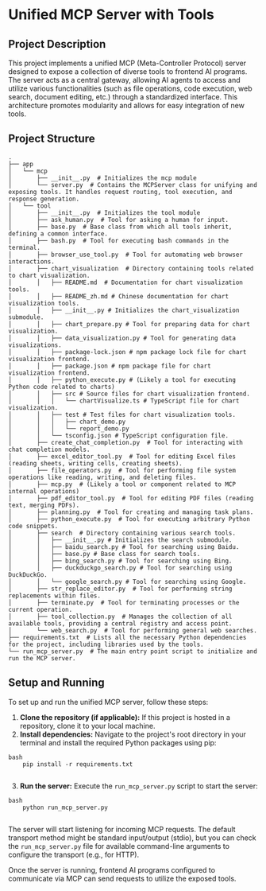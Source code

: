 # Unified MCP Server with Tools

## Project Description

This project implements a unified MCP (Meta-Controller Protocol) server designed to expose a collection of diverse tools to frontend AI programs. The server acts as a central gateway, allowing AI agents to access and utilize various functionalities (such as file operations, code execution, web search, document editing, etc.) through a standardized interface. This architecture promotes modularity and allows for easy integration of new tools.

## Project Structure
```
.
├── app
│   └── mcp
│       ├── __init__.py  # Initializes the mcp module
│       └── server.py  # Contains the MCPServer class for unifying and exposing tools. It handles request routing, tool execution, and response generation.
│   └── tool
│       ├── __init__.py  # Initializes the tool module
│       ├── ask_human.py  # Tool for asking a human for input.
│       ├── base.py  # Base class from which all tools inherit, defining a common interface.
│       ├── bash.py  # Tool for executing bash commands in the terminal.
│       ├── browser_use_tool.py  # Tool for automating web browser interactions.
│       ├── chart_visualization  # Directory containing tools related to chart visualization.
│       │   ├── README.md  # Documentation for chart visualization tools.
│       │   ├── README_zh.md # Chinese documentation for chart visualization tools.
│       │   ├── __init__.py # Initializes the chart_visualization submodule.
│       │   ├── chart_prepare.py # Tool for preparing data for chart visualization.
│       │   ├── data_visualization.py # Tool for generating data visualizations.
│       │   ├── package-lock.json # npm package lock file for chart visualization frontend.
│       │   ├── package.json # npm package file for chart visualization frontend.
│       │   ├── python_execute.py # (Likely a tool for executing Python code related to charts)
│       │   ├── src # Source files for chart visualization frontend.
│       │   │   └── chartVisualize.ts # TypeScript file for chart visualization.
│       │   ├── test # Test files for chart visualization tools.
│       │   │   ├── chart_demo.py
│       │   │   └── report_demo.py
│       │   └── tsconfig.json # TypeScript configuration file.
│       ├── create_chat_completion.py  # Tool for interacting with chat completion models.
│       ├── excel_editor_tool.py  # Tool for editing Excel files (reading sheets, writing cells, creating sheets).
│       ├── file_operators.py  # Tool for performing file system operations like reading, writing, and deleting files.
│       ├── mcp.py  # (Likely a tool or component related to MCP internal operations)
│       ├── pdf_editor_tool.py  # Tool for editing PDF files (reading text, merging PDFs).
│       ├── planning.py  # Tool for creating and managing task plans.
│       ├── python_execute.py  # Tool for executing arbitrary Python code snippets.
│       ├── search  # Directory containing various search tools.
│       │   ├── __init__.py # Initializes the search submodule.
│       │   ├── baidu_search.py # Tool for searching using Baidu.
│       │   ├── base.py # Base class for search tools.
│       │   ├── bing_search.py # Tool for searching using Bing.
│       │   ├── duckduckgo_search.py # Tool for searching using DuckDuckGo.
│       │   └── google_search.py # Tool for searching using Google.
│       ├── str_replace_editor.py  # Tool for performing string replacements within files.
│       ├── terminate.py  # Tool for terminating processes or the current operation.
│       ├── tool_collection.py  # Manages the collection of all available tools, providing a central registry and access point.
│       └── web_search.py  # Tool for performing general web searches.
├── requirements.txt  # Lists all the necessary Python dependencies for the project, including libraries used by the tools.
└── run_mcp_server.py  # The main entry point script to initialize and run the MCP server.
```
## Setup and Running

To set up and run the unified MCP server, follow these steps:

1.  **Clone the repository (if applicable):** If this project is hosted in a repository, clone it to your local machine.
2.  **Install dependencies:** Navigate to the project's root directory in your terminal and install the required Python packages using pip:
```
bash
    pip install -r requirements.txt
    
```
3.  **Run the server:** Execute the `run_mcp_server.py` script to start the server:
```
bash
    python run_mcp_server.py
    
```
The server will start listening for incoming MCP requests. The default transport method might be standard input/output (stdio), but you can check the `run_mcp_server.py` file for available command-line arguments to configure the transport (e.g., for HTTP).

Once the server is running, frontend AI programs configured to communicate via MCP can send requests to utilize the exposed tools.